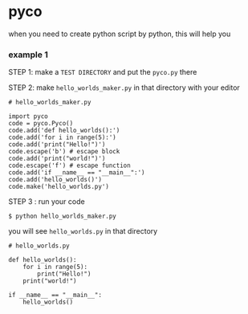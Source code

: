 # pyco
when you need to create python script by python, this will help you 

### example 1 

STEP 1: make a `TEST DIRECTORY` and put the `pyco.py` there

STEP 2: make `hello_worlds_maker.py` in that directory with your editor

```
# hello_worlds_maker.py

import pyco
code = pyco.Pyco()
code.add('def hello_worlds():')
code.add('for i in range(5):')
code.add('print("Hello!")')
code.escape('b') # escape block
code.add('print("world!")')
code.escape('f') # escape function
code.add('if __name__ == "__main__":')
code.add('hello_worlds()')
code.make('hello_worlds.py')
```
STEP 3 : run your code

```
$ python hello_worlds_maker.py
```
you will see `hello_worlds.py` in that directory

```
# hello_worlds.py

def hello_worlds():
    for i in range(5):
        print("Hello!")
    print("world!")    

if __name__ == "__main__":
    hello_worlds()
```


